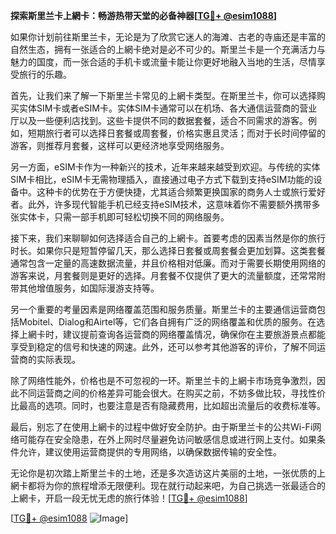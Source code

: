 **探索斯里兰卡上網卡：畅游热带天堂的必备神器[[TG💪+ @esim1088](https://t.me/s/esim1088)]**

如果你计划前往斯里兰卡，无论是为了欣赏它迷人的海滩、古老的寺庙还是丰富的自然生态，拥有一张适合的上網卡绝对是必不可少的。斯里兰卡是一个充满活力与魅力的国度，而一张合适的手机卡或流量卡能让你更好地融入当地的生活，尽情享受旅行的乐趣。

首先，让我们来了解一下斯里兰卡常见的上網卡类型。在斯里兰卡，你可以选择购买实体SIM卡或者eSIM卡。实体SIM卡通常可以在机场、各大通信运营商的营业厅以及一些便利店找到。这些卡提供不同的数据套餐，适合不同需求的游客。例如，短期旅行者可以选择日套餐或周套餐，价格实惠且灵活；而对于长时间停留的游客，则推荐月套餐，这样可以更经济地享受网络服务。

另一方面，eSIM卡作为一种新兴的技术，近年来越来越受到欢迎。与传统的实体SIM卡相比，eSIM卡无需物理插入，直接通过电子方式下载到支持eSIM功能的设备中。这种卡的优势在于方便快捷，尤其适合频繁更换国家的商务人士或旅行爱好者。此外，许多现代智能手机已经支持eSIM技术，这意味着你不需要额外携带多张实体卡，只需一部手机即可轻松切换不同的网络服务。

接下来，我们来聊聊如何选择适合自己的上網卡。首要考虑的因素当然是你的旅行时长。如果你只是短暂停留几天，那么选择日套餐或周套餐会更加划算。这类套餐通常包含一定量的高速数据流量，并且价格相对低廉。而对于需要长期使用网络的游客来说，月套餐则是更好的选择。月套餐不仅提供了更大的流量额度，还常常附带其他增值服务，如国际漫游支持等。

另一个重要的考量因素是网络覆盖范围和服务质量。斯里兰卡的主要通信运营商包括Mobitel、Dialog和Airtel等，它们各自拥有广泛的网络覆盖和优质的服务。在选择上網卡时，建议提前查询各运营商的网络覆盖情况，确保你在主要旅游景点都能享受到稳定的信号和快速的网速。此外，还可以参考其他游客的评价，了解不同运营商的实际表现。

除了网络性能外，价格也是不可忽视的一环。斯里兰卡的上網卡市场竞争激烈，因此不同运营商之间的价格差异可能会很大。在购买之前，不妨多做比较，寻找性价比最高的选项。同时，也要注意是否有隐藏费用，比如超出流量后的收费标准等。

最后，别忘了在使用上網卡的过程中做好安全防护。由于斯里兰卡的公共Wi-Fi网络可能存在安全隐患，在外上网时尽量避免访问敏感信息或进行网上支付。如果条件允许，建议使用运营商提供的专用网络，以确保数据传输的安全性。

无论你是初次踏上斯里兰卡的土地，还是多次造访这片美丽的土地，一张优质的上網卡都将为你的旅程增添无限便利。现在就行动起来吧，为自己挑选一张最适合的上網卡，开启一段无忧无虑的旅行体验！[[TG💪+ @esim1088](https://t.me/s/esim1088)]

[[TG💪+ @esim1088](https://t.me/s/esim1088) ![Image](https://i.postimg.cc/4NQfJmqS/Snipaste-2025-05-13-00-14-12.png)]